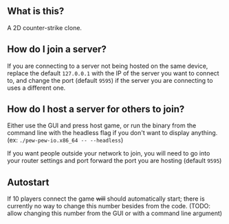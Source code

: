 ## What is this?
A 2D counter-strike clone.

## How do I join a server?
If you are connecting to a server not being hosted on the same device, replace the default `127.0.0.1` with the IP of the server you want to connect to, and change the port (default `9595`) if the server you are connecting to uses a different one.

## How do I host a server for others to join?
Either use the GUI and press host game, or run the binary from the command line with the headless flag if you don't want to display anything. (ex: `./pew-pew-io.x86_64 -- --headless`)

If you want people outside your network to join, you will need to go into your router settings and port forward the port you are hosting (default `9595`)

## Autostart
If 10 players connect the game ~~will~~ should automatically start; there is currently no way to change this number besides from the code. (TODO: allow changing this number from the GUI or with a command line argument)
